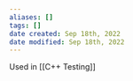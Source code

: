 ```yaml
---
aliases: []
tags: []
date created: Sep 18th, 2022
date modified: Sep 18th, 2022
---
```

Used in [[C++ Testing]]
